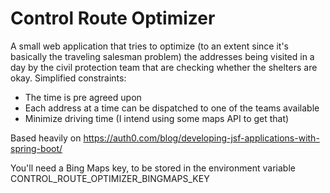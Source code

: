 # Control Route Optimizer
A small web application that tries to optimize (to an extent since it's
basically the traveling salesman problem) the addresses being visited
in a day by the civil protection team that are checking whether the shelters
are okay. Simplified constraints:

- The time is pre agreed upon
- Each address at a time can be dispatched to one of the teams available
- Minimize driving time (I intend using some maps API to get that)

Based heavily on https://auth0.com/blog/developing-jsf-applications-with-spring-boot/

You'll need a Bing Maps key, to be stored in the environment variable CONTROL_ROUTE_OPTIMIZER_BINGMAPS_KEY
